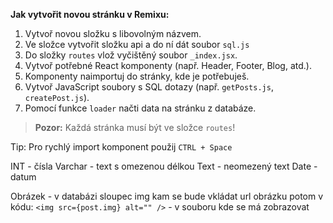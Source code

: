 **Jak vytvořit novou stránku v Remixu:**

1. Vytvoř novou složku s libovolným názvem.
2. Ve složce vytvořit složku api a do ní dát soubor `sql.js`
3. Do složky `routes` vlož vyčištěný soubor `_index.jsx`.
4. Vytvoř potřebné React komponenty (např. Header, Footer, Blog, atd.).
5. Komponenty naimportuj do stránky, kde je potřebuješ.
6. Vytvoř JavaScript soubory s SQL dotazy (např. `getPosts.js`, `createPost.js`).
7. Pomocí funkce `loader` načti data na stránku z databáze.

> **Pozor:** Každá stránka musí být ve složce `routes`!

Tip: Pro rychlý import komponent použij `CTRL + Space`

INT - čísla
Varchar - text s omezenou délkou
Text - neomezený text
Date - datum

Obrázek - v databázi sloupec img kam se bude vkládat url obrázku potom v kódu:
`<img src={post.img} alt="" />` - v souboru kde se má zobrazovat
